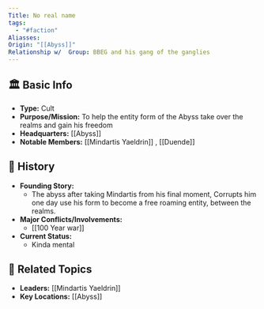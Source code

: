 ```yaml
---
Title: No real name
tags:
  - "#faction"
Aliasses: 
Origin: "[[Abyss]]"
Relationship w/  Group: BBEG and his gang of the ganglies
---
```


## 🏛️ Basic Info
- **Type:** Cult
- **Purpose/Mission:**  To help the entity form of the Abyss take over the realms and gain his freedom
- **Headquarters:** [[Abyss]]
- **Notable Members:** [[Mindartis Yaeldrin]] , [[Duende]]  

## 📖 History
- **Founding Story:**  
	- The abyss after taking Mindartis from his final moment, Corrupts him one day use his form to become a free roaming entity, between the realms.
- **Major Conflicts/Involvements:**  
	- [[100 Year war]]
- **Current Status:**
	- Kinda mental

## 🔗 Related Topics
- **Leaders:** [[Mindartis Yaeldrin]]
- **Key Locations:** [[Abyss]]